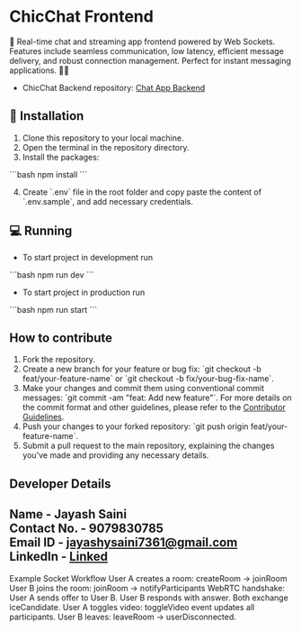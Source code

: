 # ChicChat Frontend

🚀 Real-time chat and streaming app frontend powered by Web Sockets. Features include seamless communication, low latency, efficient message delivery, and robust connection management. Perfect for instant messaging applications. 💬✨

- ChicChat Backend repository: [Chat App Backend](https://github.com/JayashSaini/ChicChat-Backend)

## 🏁 Installation

1. Clone this repository to your local machine.
2. Open the terminal in the repository directory.
3. Install the packages:

\`\`\`bash
npm install
\`\`\`

4. Create \`.env\` file in the root folder and copy paste the content of \`.env.sample\`, and add necessary credentials.

## 💻 Running

- To start project in development run

\`\`\`bash
npm run dev
\`\`\`

- To start project in production run

\`\`\`bash
npm run start
\`\`\`

## How to contribute

1. Fork the repository.
2. Create a new branch for your feature or bug fix: \`git checkout -b feat/your-feature-name\` or \`git checkout -b fix/your-bug-fix-name\`.
3. Make your changes and commit them using conventional commit messages: \`git commit -am "feat: Add new feature"\`. For more details on the commit format and other guidelines, please refer to the [Contributor Guidelines](./CONTRIBUTING.md).
4. Push your changes to your forked repository: \`git push origin feat/your-feature-name\`.
5. Submit a pull request to the main repository, explaining the changes you've made and providing any necessary details.

## Developer Details

Name - Jayash Saini <br>
Contact No. - 9079830785 <br>
Email ID - jayashysaini7361@gmail.com <br>
LinkedIn - [Linked](https://www.linkedin.com/in/jayash-saini-371bb0267/)
-


Example Socket Workflow
User A creates a room:
createRoom → joinRoom
User B joins the room:
joinRoom → notifyParticipants
WebRTC handshake:
User A sends offer to User B.
User B responds with answer.
Both exchange iceCandidate.
User A toggles video:
toggleVideo event updates all participants.
User B leaves:
leaveRoom → userDisconnected. 